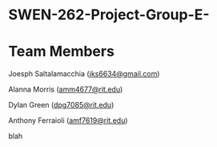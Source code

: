 # SWEN-262-Project-Group-E-

# Team Members
Joesph Saltalamacchia (jks6634@gmail.com)

Alanna Morris (amm4677@rit.edu) 

Dylan Green (dpg7085@rit.edu)

Anthony Ferraioli (amf7619@rit.edu)

blah
